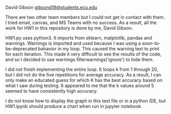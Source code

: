 David Gibson
gibsond18@students.ecu.edu

There are two other team members but I could not get in contact with them. I tried email, canvas, and MS Teams with no success.
As a result, all the work for HW1 in this repository is done by me, David Gibson.

HW1.py uses python3. 
It imports from sklearn, matplotlib, pandas and warnings.
Warnings is imported and used because I was using a soon-to-be-deprecated bahavior in my loop.
This caused the warning text to print for each iteration. This made it very difficult to see the results of the code, and so I decided
to use warnings.filterwarnings('ignore') to hide them.

I did not finish implementing the entire loop. It loops k from 1 through 20, but I did not do the five repetitions for average accuracy.
As a result, I can only make an educated guess for which K has the best accuracy based on what I saw during testing.
It appeared to me that the k values around 5 seemed to have consistently high accuracy.

I do not know how to display the graph in this text file or in a python IDE, but HW1.ipynb should produce a chart when run in jupyter notebook.
